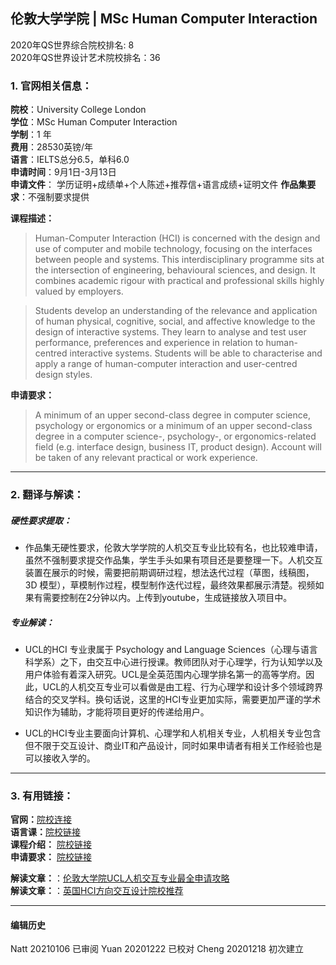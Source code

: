 ## 伦敦大学学院 | MSc Human Computer Interaction

2020年QS世界综合院校排名: 8          
2020年QS世界设计艺术院校排名：36


### 1. 官网相关信息：

**院校**：University College London   
**学位**：MSc Human Computer Interaction  
**学制**：1 年  
**费用**：28530英镑/年   
**语言**：IELTS总分6.5，单科6.0  
**申请时间**：9月1日-3月13日  
**申请文件**： 学历证明+成绩单+个人陈述+推荐信+语言成绩+证明文件
**作品集要求**：不强制要求提供  

**课程描述：**   

> Human-Computer Interaction (HCI) is concerned with the design and use of computer and mobile technology, focusing on the interfaces between people and systems. This interdisciplinary programme sits at the intersection of engineering, behavioural sciences, and design. It combines academic rigour with practical and professional skills highly valued by employers.

> Students develop an understanding of the relevance and application of human physical, cognitive, social, and affective knowledge to the design of interactive systems. They learn to analyse and test user performance, preferences and experience in relation to human-centred interactive systems. Students will be able to characterise and apply a range of human-computer interaction and user-centred design styles.

**申请要求：**   

> A minimum of an upper second-class degree in computer science, psychology or ergonomics or a minimum of an upper second-class degree in a computer science-, psychology-, or ergonomics-related field (e.g. interface design, business IT, product design). Account will be taken of any relevant practical or work experience.




---


### 2. 翻译与解读：

##### 硬性要求提取：
- 作品集无硬性要求，伦敦大学学院的人机交互专业比较有名，也比较难申请，虽然不强制要求提交作品集，学生手头如果有项目还是要整理一下。人机交互装置在展示的时候，需要把前期调研过程，想法迭代过程（草图，线稿图，3D 模型），草模制作过程，模型制作迭代过程，最终效果都展示清楚。视频如果有需要控制在2分钟以内。上传到youtube，生成链接放入项目中。  

##### 专业解读：
- UCL的HCI 专业隶属于 Psychology and Language Sciences（心理与语言科学系）之下，由交互中心进行授课。教师团队对于心理学，行为认知学以及用户体验有着深入研究。UCL是全英范围内心理学排名第一的高等学府。因此，UCL的人机交互专业可以看做是由工程、行为心理学和设计多个领域跨界结合的交叉学科。换句话说，这里的HCI专业更加实际，需要更加严谨的学术知识作为辅助，才能将项目更好的传递给用户。

- UCL的HCI专业主要面向计算机、心理学和人机相关专业，人机相关专业包含但不限于交互设计、商业IT和产品设计，同时如果申请者有相关工作经验也是可以接收入学的。

---


### 3. 有用链接：
**官网：**[院校连接](https://www.ucl.ac.uk/prospective-students/graduate/taught-degrees/human-computer-interaction-msc)  
**语言课：**[院校链接](https://www.ucl.ac.uk/languages-international-education/)  
**课程介绍：** [院校链接](https://www.ucl.ac.uk/prospective-students/graduate/taught-degrees/human-computer-interaction-msc)  
**申请要求：** [院校链接](https://www.ucl.ac.uk/prospective-students/graduate/taught-degrees/human-computer-interaction-msc)


**解读文章：**：[伦敦大学院UCL人机交互专业最全申请攻略](http://www.makebi.net/28185.html)  
**解读文章：**：[英国HCI方向交互设计院校推荐](http://www.makebi.net/24434.html)   



---


#### 编辑历史  

Natt 20210106 已审阅
Yuan 20201222 已校对
Cheng 20201218 初次建立  
